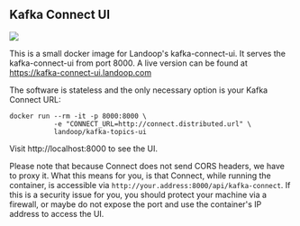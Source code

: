 ## Kafka Connect UI ##

[![](https://images.microbadger.com/badges/image/landoop/kafka-connect-ui.svg)](http://microbadger.com/images/landoop/kafka-connect-ui)

This is a small docker image for Landoop's kafka-connect-ui.
It serves the kafka-connect-ui from port 8000.
A live version can be found at <https://kafka-connect-ui.landoop.com>

The software is stateless and the only necessary option is your Kafka Connect
URL:

    docker run --rm -it -p 8000:8000 \
               -e "CONNECT_URL=http://connect.distributed.url" \
               landoop/kafka-topics-ui

Visit http://localhost:8000 to see the UI.

Please note that because Connect does not send CORS headers, we have to proxy
it. What this means for you, is that Connect, while running the container, is
accessible via `http://your.address:8000/api/kafka-connect`. If this is a
security issue for you, you should protect your machine via a firewall, or maybe
do not expose the port and use the container's IP address to access the UI.
